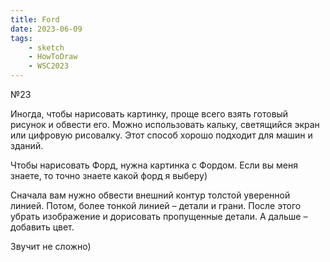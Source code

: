 ```yaml
---
title: Ford
date: 2023-06-09
tags:
    - sketch
    - HowToDraw
    - WSC2023
---
```


№23

Иногда, чтобы нарисовать картинку, проще всего взять готовый рисунок и обвести его. Можно использовать кальку, светящийся экран или цифровую рисовалку. Этот способ хорошо подходит для машин и зданий.

Чтобы нарисовать Форд, нужна картинка с Фордом. Если вы меня знаете, то точно знаете какой форд я выберу)

Сначала вам нужно обвести внешний контур толстой уверенной линией. Потом, более тонкой линией – детали и грани. После этого убрать изображение и дорисовать пропущенные детали. А дальше – добавить цвет.

Звучит не сложно)

